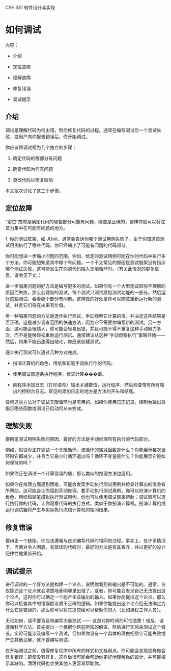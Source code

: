 CSE 331 软件设计与实现

# 如何调试

内容：

+   介绍

+   定位故障

+   理解故障

+   修复错误

+   调试提示

## 介绍

调试是理解代码为何出错，然后修复代码的过程。通常在编写测试后一个测试失败，或用户向你报告错误后，你开始调试。

你应该将调试视为几个独立的步骤：

1.  确定代码的哪部分有问题

1.  确定代码为何有问题

1.  更改代码以修复缺陷

本文依次讨论了这三个步骤。

## 定位故障

“定位”故障是确定代码的哪些部分可能有问题，哪些是正确的，这样你就可以将注意力集中在可能有问题的地方。

1\. 你的测试框架，如 JUnit，通常会告诉你哪个测试用例失败了。由于你知道该测试用例执行了哪些代码，你已经缩小了可能有问题的代码部分。

你可能想进一步缩小问题的范围。例如，给定的测试用例可能在你的代码中执行多个方法，你可能想知道其中哪个有问题。一个不太常见的原因是测试框架没有指示哪个测试失败，这可能发生在你的代码陷入无限循环时。（有关此情况的更多信息，请参见下文。）

进一步隔离问题的好方法是编写更多的测试。如果你有一个大型测试因你不理解的原因而失败，那么创建新的测试，每个测试只测试原始测试功能的一部分。然后运行这些测试，看看哪个部分有问题。这样做的好处是你可以随意重新运行新的测试，并且它们将在未来有价值。

另一种隔离问题的方法是逐步执行测试，手动观察它计算的值，并决定这些结果是否正确。这是减少调查范围的快速方法，因为它不需要你编写新的测试。另一方面，这可能会很烦人，你可能会轻易出错，并且可能不得不重复这种手动努力多次，而不是能够轻松重新运行测试。通常建议从这种“手动观察执行”策略开始——然后，如果不能迅速得出结论，你应该创建测试。

逐步执行测试可以通过几种方式完成。

+   扮演计算机的角色，用纸和铅笔手动执行你的代码。

+   使用调试器逐条执行程序，检查计算���值。

+   向程序添加日志（打印语句）输出关键数值，运行程序，然后检查带有所有输出的控制台日志。常见的添加日志的地方是方法的开头和结尾。

任何这些方法对于调试无限循环也是有用的。如果你使用日志记录，控制台输出将指示哪些函数或测试已启动但从未完成。

## 理解失败

要确定测试用例失败的原因，最好的方法是手动推理所有执行的代码部分。

例如，假设你正在调试一个无限循环。该循环的递减函数是什么？你能展示每次循环时它都减少，并且当它最小时循环退出吗？循环不变量是什么？你能展示它是如何保持的吗？

如果你正在调试一个计算错误的值，那么类似的推理方法也适用。

如果你在推理方面遇到困难，可能会发现手动执行测试用例并检查计算出的值会有所帮助。这可能会让你回到手动推理。要手动执行测试用例，你可以扮演计算机的角色，用纸和铅笔模拟执行测试用例。你也可以使用调试器来帮助：调试器可以逐行执行你的代码，让你观察代码的执行方式，类似于你扮演计算机。扮演计算机或运行调试器将产生与实际执行冻结计算机的相同结果。

## 修复错误

要纠正一个缺陷，你应该遵循与首次编写代码时相同的过程。事实上，在许多情况下，当面对令人困惑、有错误的代码时，最好的方法是将其丢弃，并以更好的设计纪律性地重新开始。

## 调试提示

进行调试的一个好方法是构建一个论点，说明你看到的输出是不可能的。通常，仅仅陈述这个论点就会清楚地表明哪里出错了。或者，你可能会发现自己无法提出这个论点，这时你可以确定一个能产生该输出的输入。如果你能提出这个论点，那么你可以检查其中的错误假设或不正确的逻辑。如果你能提出这个论点但无法确定为什么它是错误的，那么你可以将其提交给可以帮助你的人（比如课程工作人员）。

无论如何，请不要盲目地编写大量测试 —— 这是对你时间的可怕浪费！相反，请遵循科学方法。首先提出一个根据你目前所知的假设，然后进行实验来测试这个假设。实验可能涉及编写一个测试，但如果你没有一个具体的理由相信它可能失败或产生其他见解，就不要编写测试。

在开始调试之前，值得修复程序中所有的样式和文档弱点。你可能会发现这样做会修复错误；即使没有修复，这样做很可能会帮助你更好地理解你的设计，并可能揭示其缺陷。清理代码也会使其他人更容易帮助你。
